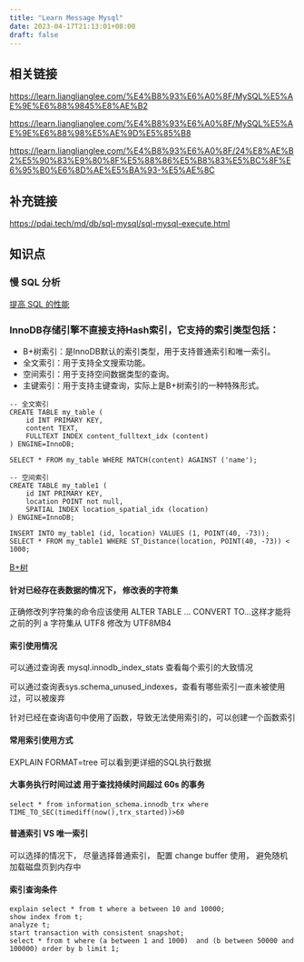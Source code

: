 ```yaml
---
title: "Learn Message Mysql"
date: 2023-04-17T21:13:01+08:00
draft: false
---
```



## 相关链接

https://learn.lianglianglee.com/%E4%B8%93%E6%A0%8F/MySQL%E5%AE%9E%E6%88%9845%E8%AE%B2

https://learn.lianglianglee.com/%E4%B8%93%E6%A0%8F/MySQL%E5%AE%9E%E6%88%98%E5%AE%9D%E5%85%B8

https://learn.lianglianglee.com/%E4%B8%93%E6%A0%8F/24%E8%AE%B2%E5%90%83%E9%80%8F%E5%88%86%E5%B8%83%E5%BC%8F%E6%95%B0%E6%8D%AE%E5%BA%93-%E5%AE%8C


## 补充链接

https://pdai.tech/md/db/sql-mysql/sql-mysql-execute.html

## 知识点


### 慢 SQL 分析
[提高 SQL 的性能](https://learn.lianglianglee.com/%E4%B8%93%E6%A0%8F/Java%E5%B9%B6%E5%8F%91%E7%BC%96%E7%A8%8B%E5%AE%9E%E6%88%98/32%20%20MySQL%E8%B0%83%E4%BC%98%E4%B9%8BSQL%E8%AF%AD%E5%8F%A5%EF%BC%9A%E5%A6%82%E4%BD%95%E5%86%99%E5%87%BA%E9%AB%98%E6%80%A7%E8%83%BDSQL%E8%AF%AD%E5%8F%A5%EF%BC%9F.md)

### InnoDB存储引擎不直接支持Hash索引，它支持的索引类型包括：
- B+树索引：是InnoDB默认的索引类型，用于支持普通索引和唯一索引。
- 全文索引：用于支持全文搜索功能。
- 空间索引：用于支持空间数据类型的查询。
- 主键索引：用于支持主键查询，实际上是B+树索引的一种特殊形式。
```
-- 全文索引
CREATE TABLE my_table (
    id INT PRIMARY KEY,
    content TEXT,
    FULLTEXT INDEX content_fulltext_idx (content)
) ENGINE=InnoDB;

SELECT * FROM my_table WHERE MATCH(content) AGAINST ('name');

-- 空间索引
CREATE TABLE my_table1 (
    id INT PRIMARY KEY,
    location POINT not null,
    SPATIAL INDEX location_spatial_idx (location)
) ENGINE=InnoDB;

INSERT INTO my_table1 (id, location) VALUES (1, POINT(40, -73));
SELECT * FROM my_table1 WHERE ST_Distance(location, POINT(40, -73)) < 1000;
```

[B+树](https://zhuanlan.zhihu.com/p/27700617)

#### 针对已经存在表数据的情况下， 修改表的字符集
正确修改列字符集的命令应该使用 ALTER TABLE … CONVERT TO…这样才能将之前的列 a 字符集从 UTF8 修改为 UTF8MB4


#### 索引使用情况
可以通过查询表 mysql.innodb_index_stats 查看每个索引的大致情况

可以通过查询表sys.schema_unused_indexes，查看有哪些索引一直未被使用过，可以被废弃

针对已经在查询语句中使用了函数，导致无法使用索引的，可以创建一个函数索引

#### 常用索引使用方式
EXPLAIN FORMAT=tree   可以看到更详细的SQL执行数据

#### 大事务执行时间过滤 用于查找持续时间超过 60s 的事务
```
select * from information_schema.innodb_trx where TIME_TO_SEC(timediff(now(),trx_started))>60
```

#### 普通索引 VS 唯一索引
可以选择的情况下， 尽量选择普通索引， 配置 change buffer 使用， 避免随机加载磁盘页到内存中

#### 索引查询条件
```
explain select * from t where a between 10 and 10000;
show index from t;
analyze t;
start transaction with consistent snapshot;
select * from t where (a between 1 and 1000)  and (b between 50000 and 100000) order by b limit 1;

```

